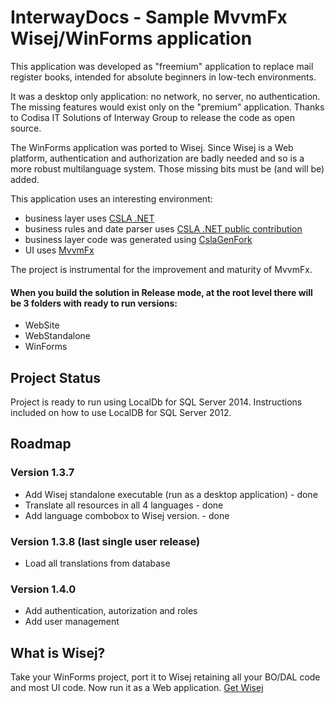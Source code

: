 # InterwayDocs - Sample MvvmFx Wisej/WinForms application

This application was developed as "freemium" application to replace mail register books, intended for absolute beginners in low-tech environments.

It was a desktop only application: no network, no server, no authentication. The missing features would exist only on the "premium" application.
Thanks to Codisa IT Solutions of Interway Group to release the code as open source.

The WinForms application was ported to Wisej. Since Wisej is a Web platform, authentication and authorization are badly needed and so is a more robust multilanguage system. Those missing bits must be (and will be) added.

This application uses an interesting environment:
- business layer uses [CSLA .NET](http://github.com/MarimerLLC/csla)
- business rules and date parser uses [CSLA .NET public contribution](http://github.com/MarimerLLC/cslacontrib)
- business layer code was generated using [CslaGenFork](http://github.com/CslaGenFork/CslaGenFork)
- UI uses [MvvmFx](http://github.com/MvvmFx/MvvmFx)

The project is instrumental for the improvement and maturity of MvvmFx.

#### When you build the solution in Release mode, at the root level there will be 3 folders with ready to run versions:
- WebSite
- WebStandalone
- WinForms

## Project Status

Project is ready to run using LocalDb for SQL Server 2014. Instructions included on how to use LocalDB for SQL Server 2012.

## Roadmap

### Version 1.3.7
- Add Wisej standalone executable (run as a desktop application) - done
- Translate all resources in all 4 languages - done
- Add language combobox to Wisej version. - done

### Version 1.3.8 (last single user release)
- Load all translations from database

### Version 1.4.0
- Add authentication, autorization and roles
- Add user management

## What is Wisej?

Take your WinForms project, port it to Wisej retaining all your BO/DAL code and most UI code.
Now run it as a Web application.
[Get Wisej](http://wisej.com)